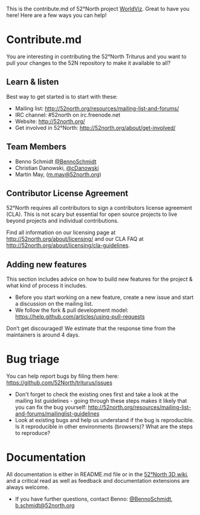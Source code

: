 This is the contribute.md of 52°North project [WorldViz](https://github.com/52North/worldviz). Great to have you here! Here are a few ways you can help!

# Contribute.md

You are interesting in contributing the 52°North Triturus and you want to pull your changes to the 52N repository to make it available to all?

## Learn & listen
Best way to get started is to start with these:

* Mailing list: <http://52north.org/resources/mailing-list-and-forums/>
* IRC channel:  #52north on irc.freenode.net
* Website:  <http://52north.org/>
* Get involved in 52°North: <http://52north.org/about/get-involved/>

## Team Members
* Benno Schmidt [@BennoSchmidt](https://github.com/BennoSchmidt)
* Christian Danowski, [@cDanowski](http://github.com/cDanowski)
* Martin May, (m.may@52north.org)

## Contributor License Agreement

52°North requires all contributors to sign a contributors license agreement (CLA). This is not scary but essential for open source projects to live beyond projects and individual contributions.

Find all information on our licensing page at <http://52north.org/about/licensing/> and our CLA FAQ at <http://52north.org/about/licensing/cla-guidelines>.

## Adding new features

This section includes advice on how to build new features for the project & what kind of process it includes. 

* Before you start working on a new feature, create a new issue and start a discussion on the mailing list.
* We follow the fork & pull development model: <https://help.github.com/articles/using-pull-requests>

Don’t get discouraged! We estimate that the response time from the
maintainers is around 4 days.

# Bug triage

You can help report bugs by filing them here: <https://github.com/52North/triturus/issues>

* Don't forget to check the existing ones first and take a look at the mailing list guidelines - going through these steps makes it likely that you can fix the bug yourself: <http://52north.org/resources/mailing-list-and-forums/mailinglist-guidelines>
* Look at existing bugs and help us understand if the bug is reproducible. Is it reproducible in other environments (browsers)? What are the steps to reproduce? 


# Documentation

All documentation is either in README.md file or in the [52°North 3D wiki](https://wiki.52north.org/bin/view/V3d/WebHome), and a critical read as well as feedback and documentation extensions are always welcome.


* If you have further questions, contact Benno: [@BennoSchmidt](https://github.com/BennoSchmidt), b.schmidt@52north.org
